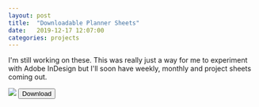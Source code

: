```yaml
---
layout: post
title:  "Downloadable Planner Sheets"
date:   2019-12-17 12:07:00
categories: projects
---
```


I'm still working on these. This was really just a way for me to experiment with Adobe InDesign but
I'll soon have weekly, monthly and project sheets coming out.

<img src = "../../../../assets/img/plannerimage.png">
<a href="../../../../assets/files/TheDailyPlanner.pdf"><button height="100px" width ="auto">Download</button></a>
